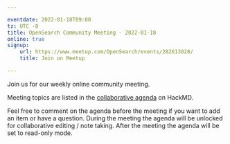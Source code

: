 ```yaml
---

eventdate: 2022-01-18T09:00
tz: UTC -8
title: OpenSearch Community Meeting - 2022-01-18
online: true
signup:
    url: https://www.meetup.com/OpenSearch/events/282613028/
    title: Join on Meetup

---
```


Join us for our weekly online community meeting.

Meeting topics are listed in the [collaborative agenda](https://hackmd.io/@HmdZWaVnQU6M8icdvC5TwQ/ry64qltqY?both=) on HackMD.

Feel free to comment on the agenda before the meeting if you want to add an item or have a question.
During the meeting the agenda will be unlocked for collaborative editing / note taking. After the meeting the agenda will be set to read-only mode.
